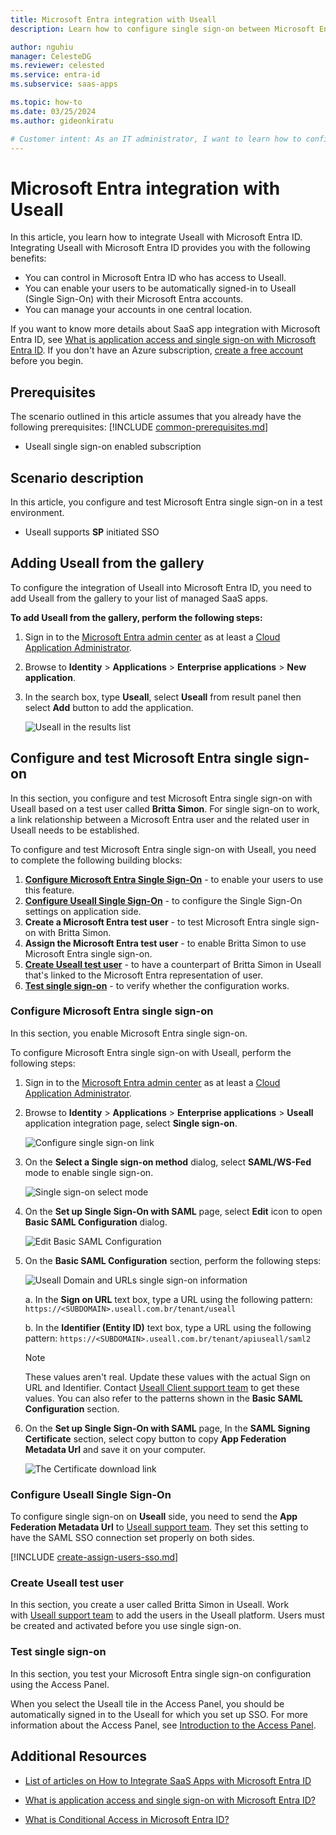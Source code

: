 ```yaml
---
title: Microsoft Entra integration with Useall
description: Learn how to configure single sign-on between Microsoft Entra ID and Useall.

author: nguhiu
manager: CelesteDG
ms.reviewer: celested
ms.service: entra-id
ms.subservice: saas-apps

ms.topic: how-to
ms.date: 03/25/2024
ms.author: gideonkiratu

# Customer intent: As an IT administrator, I want to learn how to configure single sign-on between Microsoft Entra ID and Useall so that I can control who has access to Useall, enable automatic sign-in with Microsoft Entra accounts, and manage my accounts in one central location.
---
```

# Microsoft Entra integration with Useall

In this article,  you learn how to integrate Useall with Microsoft Entra ID.
Integrating Useall with Microsoft Entra ID provides you with the following benefits:

* You can control in Microsoft Entra ID who has access to Useall.
* You can enable your users to be automatically signed-in to Useall (Single Sign-On) with their Microsoft Entra accounts.
* You can manage your accounts in one central location.

If you want to know more details about SaaS app integration with Microsoft Entra ID, see [What is application access and single sign-on with Microsoft Entra ID](~/identity/enterprise-apps/what-is-single-sign-on.md).
If you don't have an Azure subscription, [create a free account](https://azure.microsoft.com/free/) before you begin.

## Prerequisites
The scenario outlined in this article assumes that you already have the following prerequisites:
[!INCLUDE [common-prerequisites.md](~/identity/saas-apps/includes/common-prerequisites.md)]
* Useall single sign-on enabled subscription

## Scenario description

In this article,  you configure and test Microsoft Entra single sign-on in a test environment.

* Useall supports **SP** initiated SSO

## Adding Useall from the gallery

To configure the integration of Useall into Microsoft Entra ID, you need to add Useall from the gallery to your list of managed SaaS apps.

**To add Useall from the gallery, perform the following steps:**

1. Sign in to the [Microsoft Entra admin center](https://entra.microsoft.com) as at least a [Cloud Application Administrator](~/identity/role-based-access-control/permissions-reference.md#cloud-application-administrator).
1. Browse to **Identity** > **Applications** > **Enterprise applications** > **New application**.
1. In the search box, type **Useall**, select **Useall** from result panel then select **Add** button to add the application.

	![Useall in the results list](common/search-new-app.png)

<a name='configure-and-test-azure-ad-single-sign-on'></a>

## Configure and test Microsoft Entra single sign-on

In this section, you configure and test Microsoft Entra single sign-on with Useall based on a test user called **Britta Simon**.
For single sign-on to work, a link relationship between a Microsoft Entra user and the related user in Useall needs to be established.

To configure and test Microsoft Entra single sign-on with Useall, you need to complete the following building blocks:

1. **[Configure Microsoft Entra Single Sign-On](#configure-azure-ad-single-sign-on)** - to enable your users to use this feature.
2. **[Configure Useall Single Sign-On](#configure-useall-single-sign-on)** - to configure the Single Sign-On settings on application side.
3. **Create a Microsoft Entra test user** - to test Microsoft Entra single sign-on with Britta Simon.
4. **Assign the Microsoft Entra test user** - to enable Britta Simon to use Microsoft Entra single sign-on.
5. **[Create Useall test user](#create-useall-test-user)** - to have a counterpart of Britta Simon in Useall that's linked to the Microsoft Entra representation of user.
6. **[Test single sign-on](#test-single-sign-on)** - to verify whether the configuration works.

<a name='configure-azure-ad-single-sign-on'></a>

### Configure Microsoft Entra single sign-on

In this section, you enable Microsoft Entra single sign-on.

To configure Microsoft Entra single sign-on with Useall, perform the following steps:

1. Sign in to the [Microsoft Entra admin center](https://entra.microsoft.com) as at least a [Cloud Application Administrator](~/identity/role-based-access-control/permissions-reference.md#cloud-application-administrator).
1. Browse to **Identity** > **Applications** > **Enterprise applications** > **Useall** application integration page, select **Single sign-on**.

    ![Configure single sign-on link](common/select-sso.png)

1. On the **Select a Single sign-on method** dialog, select **SAML/WS-Fed** mode to enable single sign-on.

    ![Single sign-on select mode](common/select-saml-option.png)

1. On the **Set up Single Sign-On with SAML** page, select **Edit** icon to open **Basic SAML Configuration** dialog.

	![Edit Basic SAML Configuration](common/edit-urls.png)

1. On the **Basic SAML Configuration** section, perform the following steps:

    ![Useall Domain and URLs single sign-on information](common/sp-identifier.png)

	a. In the **Sign on URL** text box, type a URL using the following pattern:
    `https://<SUBDOMAIN>.useall.com.br/tenant/useall`

    b. In the **Identifier (Entity ID)** text box, type a URL using the following pattern:
    `https://<SUBDOMAIN>.useall.com.br/tenant/apiuseall/saml2`

	> [!NOTE]
	> These values aren't real. Update these values with the actual Sign on URL and Identifier. Contact [Useall Client support team](mailto:luizotavio@useall.com.br) to get these values. You can also refer to the patterns shown in the **Basic SAML Configuration** section.

1. On the **Set up Single Sign-On with SAML** page, In the **SAML Signing Certificate** section, select copy button to copy **App Federation Metadata Url** and save it on your computer.

	![The Certificate download link](common/copy-metadataurl.png)

### Configure Useall Single Sign-On

To configure single sign-on on **Useall** side, you need to send the **App Federation Metadata Url** to [Useall support team](mailto:luizotavio@useall.com.br). They set this setting to have the SAML SSO connection set properly on both sides.

<a name='create-an-azure-ad-test-user'></a>

[!INCLUDE [create-assign-users-sso.md](~/identity/saas-apps/includes/create-assign-users-sso.md)]

### Create Useall test user

In this section, you create a user called Britta Simon in Useall. Work with [Useall support team](mailto:luizotavio@useall.com.br) to add the users in the Useall platform. Users must be created and activated before you use single sign-on.

### Test single sign-on 

In this section, you test your Microsoft Entra single sign-on configuration using the Access Panel.

When you select the Useall tile in the Access Panel, you should be automatically signed in to the Useall for which you set up SSO. For more information about the Access Panel, see [Introduction to the Access Panel](https://support.microsoft.com/account-billing/sign-in-and-start-apps-from-the-my-apps-portal-2f3b1bae-0e5a-4a86-a33e-876fbd2a4510).

## Additional Resources

- [List of articles on How to Integrate SaaS Apps with Microsoft Entra ID](./tutorial-list.md)

- [What is application access and single sign-on with Microsoft Entra ID?](~/identity/enterprise-apps/what-is-single-sign-on.md)

- [What is Conditional Access in Microsoft Entra ID?](~/identity/conditional-access/overview.md)
